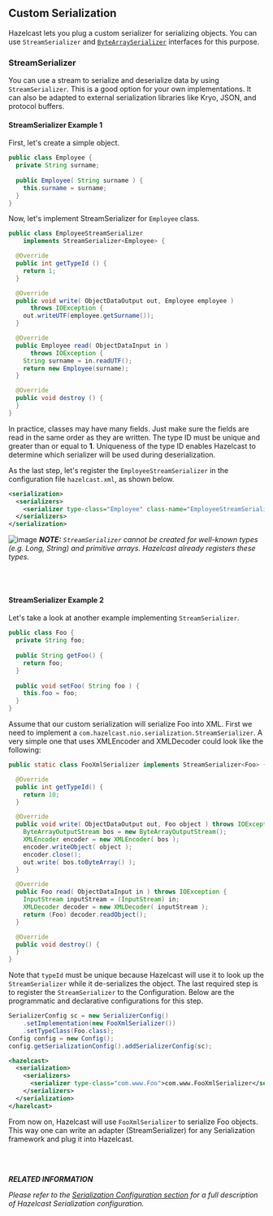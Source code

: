 
## Custom Serialization

Hazelcast lets you plug a custom serializer for serializing objects. You can use `StreamSerializer` and [`ByteArraySerializer`](#bytearrayserializer) interfaces for this purpose.


### StreamSerializer

You can use a stream to serialize and deserialize data by using `StreamSerializer`. This is a good option for your own implementations. It can also be adapted to external serialization libraries like Kryo, JSON, and protocol buffers.

#### StreamSerializer Example 1

First, let's create a simple object.

```java
public class Employee {
  private String surname;
  
  public Employee( String surname ) {
    this.surname = surname;
  }
}
```

Now, let's implement StreamSerializer for `Employee` class.

```java
public class EmployeeStreamSerializer
    implements StreamSerializer<Employee> {

  @Override
  public int getTypeId () {
    return 1; 
  }

  @Override
  public void write( ObjectDataOutput out, Employee employee )
      throws IOException { 
    out.writeUTF(employee.getSurname());
  }

  @Override
  public Employee read( ObjectDataInput in ) 
      throws IOException { 
    String surname = in.readUTF();
    return new Employee(surname);
  }

  @Override
  public void destroy () { 
  }
}
```

In practice, classes may have many fields. Just make sure the fields are read in the same order as they are written. The type ID must be unique and greater than or equal to **1**. Uniqueness of the type ID enables Hazelcast to determine which serializer will be used during deserialization. 

As the last step, let's register the `EmployeeStreamSerializer` in the configuration file `hazelcast.xml`, as shown below.

```xml
<serialization>
  <serializers>
    <serializer type-class="Employee" class-name="EmployeeStreamSerializer" />
  </serializers>
</serialization>
```
 
![image](images/NoteSmall.jpg) ***NOTE:*** *`StreamSerializer` cannot be created for well-known types (e.g. Long, String) and primitive arrays. Hazelcast already registers these types.*


<br></br>

#### StreamSerializer Example 2

Let's take a look at another example implementing `StreamSerializer`.

```java
public class Foo {
  private String foo;
  
  public String getFoo() {
    return foo;
  }
  
  public void setFoo( String foo ) {
    this.foo = foo;
  }
}
```

Assume that our custom serialization will serialize
Foo into XML. First we need to implement a
`com.hazelcast.nio.serialization.StreamSerializer`. A very simple one that uses XMLEncoder and XMLDecoder could look like the following:

```java
public static class FooXmlSerializer implements StreamSerializer<Foo> {

  @Override
  public int getTypeId() {
    return 10;
  }

  @Override
  public void write( ObjectDataOutput out, Foo object ) throws IOException {
    ByteArrayOutputStream bos = new ByteArrayOutputStream();
    XMLEncoder encoder = new XMLEncoder( bos );
    encoder.writeObject( object );
    encoder.close();
    out.write( bos.toByteArray() );
  }

  @Override
  public Foo read( ObjectDataInput in ) throws IOException {
    InputStream inputStream = (InputStream) in;
    XMLDecoder decoder = new XMLDecoder( inputStream );
    return (Foo) decoder.readObject();
  }

  @Override
  public void destroy() {
  }
}
```

Note that `typeId` must be unique because Hazelcast will use it to look up the `StreamSerializer` while it de-serializes the object. The last required step is to register the `StreamSerializer` to the Configuration. Below are the programmatic and declarative configurations for this step.

```java
SerializerConfig sc = new SerializerConfig()
    .setImplementation(new FooXmlSerializer())
    .setTypeClass(Foo.class);
Config config = new Config();
config.getSerializationConfig().addSerializerConfig(sc);
```


```xml
<hazelcast>
  <serialization>
    <serializers>
      <serializer type-class="com.www.Foo">com.www.FooXmlSerializer</serializer>
    </serializers>
  </serialization>
</hazelcast>
```

From now on, Hazelcast will use `FooXmlSerializer`
to serialize Foo objects. This way one can write an adapter (StreamSerializer) for any Serialization framework and plug it into Hazelcast.


<br></br>

***RELATED INFORMATION***


*Please refer to the [Serialization Configuration section](#serialization-configuration) for a full description of Hazelcast Serialization configuration.*

 
